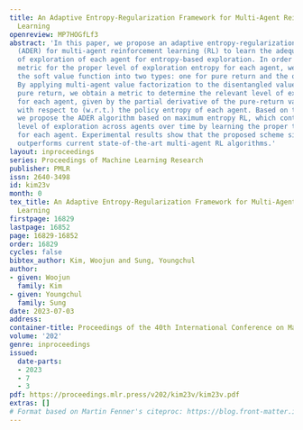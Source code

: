 ```yaml
---
title: An Adaptive Entropy-Regularization Framework for Multi-Agent Reinforcement
  Learning
openreview: MP7HOGfLf3
abstract: 'In this paper, we propose an adaptive entropy-regularization framework
  (ADER) for multi-agent reinforcement learning (RL) to learn the adequate amount
  of exploration of each agent for entropy-based exploration. In order to derive a
  metric for the proper level of exploration entropy for each agent, we disentangle
  the soft value function into two types: one for pure return and the other for entropy.
  By applying multi-agent value factorization to the disentangled value function of
  pure return, we obtain a metric to determine the relevant level of exploration entropy
  for each agent, given by the partial derivative of the pure-return value function
  with respect to (w.r.t.) the policy entropy of each agent. Based on this metric,
  we propose the ADER algorithm based on maximum entropy RL, which controls the necessary
  level of exploration across agents over time by learning the proper target entropy
  for each agent. Experimental results show that the proposed scheme significantly
  outperforms current state-of-the-art multi-agent RL algorithms.'
layout: inproceedings
series: Proceedings of Machine Learning Research
publisher: PMLR
issn: 2640-3498
id: kim23v
month: 0
tex_title: An Adaptive Entropy-Regularization Framework for Multi-Agent Reinforcement
  Learning
firstpage: 16829
lastpage: 16852
page: 16829-16852
order: 16829
cycles: false
bibtex_author: Kim, Woojun and Sung, Youngchul
author:
- given: Woojun
  family: Kim
- given: Youngchul
  family: Sung
date: 2023-07-03
address: 
container-title: Proceedings of the 40th International Conference on Machine Learning
volume: '202'
genre: inproceedings
issued:
  date-parts:
  - 2023
  - 7
  - 3
pdf: https://proceedings.mlr.press/v202/kim23v/kim23v.pdf
extras: []
# Format based on Martin Fenner's citeproc: https://blog.front-matter.io/posts/citeproc-yaml-for-bibliographies/
---
```

